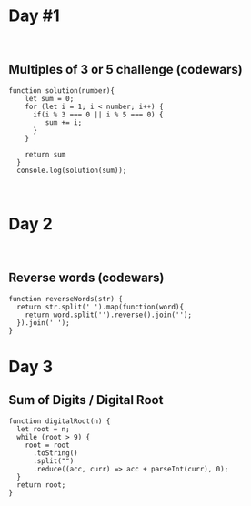 # **Day #1**
<br>

## **Multiples of 3 or 5 challenge (codewars)**

```
function solution(number){
    let sum = 0;
    for (let i = 1; i < number; i++) {
      if(i % 3 === 0 || i % 5 === 0) {
         sum += i;
      }
    }
      
    return sum
  }
  console.log(solution(sum));
```
<br>

# **Day 2**
<br>

## **Reverse words (codewars)**

```
function reverseWords(str) {
  return str.split(' ').map(function(word){
    return word.split('').reverse().join('');
  }).join(' ');
}
```

# **Day 3**

## **Sum of Digits / Digital Root**

```
function digitalRoot(n) {
  let root = n;
  while (root > 9) {
    root = root
      .toString()
      .split("")
      .reduce((acc, curr) => acc + parseInt(curr), 0);
  }
  return root;
}
```
